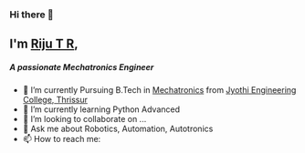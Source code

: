 ### Hi there 👋

## I'm [Riju T R](http://rijutr.me),
##### A passionate Mechatronics Engineer

- 🔭 I’m currently Pursuing B.Tech in [Mechatronics](https://en.wikipedia.org/wiki/Mechatronics#:~:text=Mechatronics%2C%20which%20is%20also%20called,%2C%20control%2C%20and%20product%20engineering. "Mechatronics") from [Jyothi Engineering College, Thrissur](https://www.jecc.ac.in "Jyothi Engineering College, Thrissur")
- 🌱 I’m currently learning Python Advanced
- 👯 I’m looking to collaborate on ...
- 💬 Ask me about Robotics, Automation, Autotronics 
- 📫 How to reach me: 

